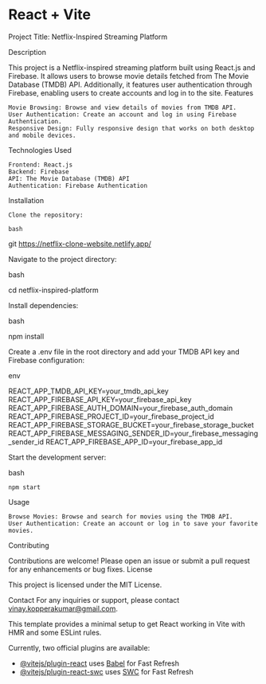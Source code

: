 # React + Vite

Project Title:
Netflix-Inspired Streaming Platform

Description

This project is a Netflix-inspired streaming platform built using React.js and Firebase. It allows users to browse movie details fetched from The Movie Database (TMDB) API. Additionally, it features user authentication through Firebase, enabling users to create accounts and log in to the site.
Features

    Movie Browsing: Browse and view details of movies from TMDB API.
    User Authentication: Create an account and log in using Firebase Authentication.
    Responsive Design: Fully responsive design that works on both desktop and mobile devices.

Technologies Used

    Frontend: React.js
    Backend: Firebase
    API: The Movie Database (TMDB) API
    Authentication: Firebase Authentication

Installation

    Clone the repository:

    bash

git   https://netflix-clone-website.netlify.app/

Navigate to the project directory:

bash

cd netflix-inspired-platform

Install dependencies:

bash

npm install

Create a .env file in the root directory and add your TMDB API key and Firebase configuration:

env

REACT_APP_TMDB_API_KEY=your_tmdb_api_key
REACT_APP_FIREBASE_API_KEY=your_firebase_api_key
REACT_APP_FIREBASE_AUTH_DOMAIN=your_firebase_auth_domain
REACT_APP_FIREBASE_PROJECT_ID=your_firebase_project_id
REACT_APP_FIREBASE_STORAGE_BUCKET=your_firebase_storage_bucket
REACT_APP_FIREBASE_MESSAGING_SENDER_ID=your_firebase_messaging_sender_id
REACT_APP_FIREBASE_APP_ID=your_firebase_app_id

Start the development server:

bash

    npm start

Usage

    Browse Movies: Browse and search for movies using the TMDB API.
    User Authentication: Create an account or log in to save your favorite movies.

Contributing

Contributions are welcome! Please open an issue or submit a pull request for any enhancements or bug fixes.
License

This project is licensed under the MIT License.

Contact
For any inquiries or support, please contact vinay.kopperakumar@gmail.com.




This template provides a minimal setup to get React working in Vite with HMR and some ESLint rules.

Currently, two official plugins are available:

- [@vitejs/plugin-react](https://github.com/vitejs/vite-plugin-react/blob/main/packages/plugin-react/README.md) uses [Babel](https://babeljs.io/) for Fast Refresh
- [@vitejs/plugin-react-swc](https://github.com/vitejs/vite-plugin-react-swc) uses [SWC](https://swc.rs/) for Fast Refresh

